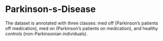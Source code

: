 # Parkinson-s-Disease
The dataset is annotated with three classes: med off (Parkinson’s patients off medication), med on (Parkinson’s patients on medication), and healthy controls (non-Parkinsonian individuals).
